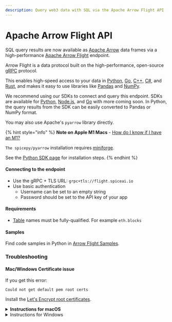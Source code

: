 ```yaml
---
description: Query web3 data with SQL via the Apache Arrow Flight API
---
```


# Apache Arrow Flight API

SQL query results are now available as [Apache Arrow](https://arrow.apache.org) data frames via a high-performance [Apache Arrow Flight](https://arrow.apache.org/docs/format/Flight.html) endpoint.

Arrow Flight is a data protocol built on the high-performance, open-source [gRPC](https://grpc.io) protocol.

This enables high-speed access to your data in [Python](https://arrow.apache.org/docs/python/index.html), [Go](https://pkg.go.dev/github.com/apache/arrow/go/v8), [C++](https://arrow.apache.org/docs/cpp/index.html), [C#](https://github.com/apache/arrow/blob/master/csharp/README.md), and [Rust](https://docs.rs/arrow-flight/latest/arrow\_flight/), and makes it easy to use libraries like [Pandas](https://arrow.apache.org/docs/python/pandas.html) and [NumPy](https://arrow.apache.org/docs/python/numpy.html?highlight=numpy).

We recommend using our SDKs to connect and query this endpoint. SDKs are available for [Python](../../sdks/python-sdk.md), [Node.js](../../sdks/node.js-sdk/), and [Go](../../sdks/go.md) with more coming soon. In Python, the query results from the SDK can be easily converted to Pandas or NumPy format.

You may also use Apache's `pyarrow` library directly.

{% hint style="info" %}
**Note on Apple M1 Macs** - [How do I know if I have an M1?](https://support.apple.com/en-us/HT211814)

`The spicepy/pyarrow` installation requires [miniforge](https://github.com/conda-forge/miniforge).

See the [Python SDK page](../../sdks/python-sdk.md#m1-macs) for installation steps.
{% endhint %}

#### Connecting to the endpoint

* Use the gRPC + TLS URL: `grpc+tls://flight.spiceai.io`
* Use basic authentication
  * Username can be set to an empty string
  * Password should be set to the API key of your app

#### Requirements

* [Table](broken-reference/) names must be fully-qualified. For example `eth.blocks`

#### Samples

Find code samples in Python in [Arrow Flight Samples](../../reference/arrow-flight-samples.md).

### Troubleshooting

#### Mac/Windows Certificate issue

If you get this error:

`Could not get default pem root certs`

Install the [Let's Encrypt root certificates](https://letsencrypt.org/certificates/).

<details>

<summary><strong>Instructions for macOS</strong></summary>

First download the `roots.pem` file from the Let's Encrypt server:

```bash
curl -Lo isrgrootx1.pem https://letsencrypt.org/certs/isrgrootx1.pem 
```

Before running your code/jupyter notebook the environment variable `GRPC_DEFAULT_SSL_ROOTS_FILE_PATH` must be set to the pem file path. If you are using command from a terminal this can be done from the folder containing `isrgrootx1.pem` with:

```bash
export GRPC_DEFAULT_SSL_ROOTS_FILE_PATH="$PWD/isrgrootx1.pem"
```

The `export` command will set this variable for this specific terminal and thus will need to be run every time you open a new terminal. Additionally you can add to your terminal profile.

Note that `$PWD` is a bash-specific variable that will be replaced by the current directory path. You can download the certificate file `isrgrootx1.pem` in a specific location and inform this path instead of `$PWD`.

</details>

<details>

<summary>Instructions for Windows</summary>

```powershell
@powershell -NoProfile -ExecutionPolicy unrestricted -Command ^
    (new-object System.Net.WebClient).Downloadfile( ^
        'https://letsencrypt.org/certs/isrgrootx1.pem', 'isrgrootx1.pem')
set GRPC_DEFAULT_SSL_ROOTS_FILE_PATH=%cd%\isrgrootx1.pem
```

</details>
